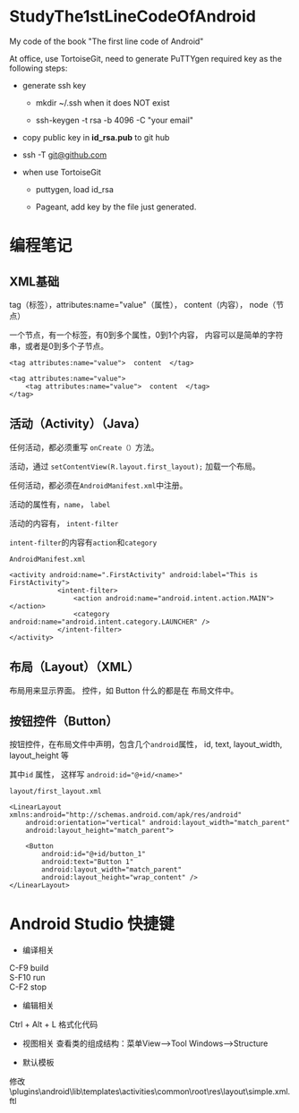 # StudyThe1stLineCodeOfAndroid
My code of the book "The first line code of Android"

At office, use TortoiseGit, need to generate PuTTYgen required key as the following steps:

+ generate ssh key

    + mkdir ~/.ssh when it does NOT exist

    + ssh-keygen -t rsa -b 4096 -C "your email"

+ copy public key in **id_rsa.pub** to git hub

+  ssh -T git@github.com

+ when use TortoiseGit

    + puttygen, load  id_rsa
        
    + Pageant, add key by the file just generated.


#  编程笔记
## XML基础
tag（标签），attributes:name="value"（属性）， content（内容）， node（节点）

一个节点，有一个标签，有0到多个属性，0到1个内容， 内容可以是简单的字符串，或者是0到多个子节点。

```
<tag attributes:name="value">  content  </tag>

<tag attributes:name="value">  
    <tag attributes:name="value">  content  </tag>
</tag>
```

## 活动（Activity）（Java）
任何活动，都必须重写 `onCreate（）`方法。

活动，通过 `setContentView(R.layout.first_layout);` 加载一个布局。

任何活动，都必须在`AndroidManifest.xml`中注册。

活动的属性有，`name`， `label`

活动的内容有， `intent-filter`

`intent-filter`的内容有`action`和`category`

```
AndroidManifest.xml

<activity android:name=".FirstActivity" android:label="This is FirstActivity">
            <intent-filter>
                <action android:name="android.intent.action.MAIN"></action>
                <category android:name="android.intent.category.LAUNCHER" />
            </intent-filter>
</activity>
```

## 布局（Layout）（XML）
布局用来显示界面。 控件，如 Button 什么的都是在 布局文件中。

## 按钮控件（Button）
按钮控件，在布局文件中声明，包含几个`android`属性， id, text, layout_width, layout_height 等

其中`id` 属性， 这样写 `android:id="@+id/<name>"`


```
layout/first_layout.xml

<LinearLayout xmlns:android="http://schemas.android.com/apk/res/android"
    android:orientation="vertical" android:layout_width="match_parent"
    android:layout_height="match_parent">

    <Button
        android:id="@+id/button_1"
        android:text="Button 1"
        android:layout_width="match_parent" 
        android:layout_height="wrap_content" />
</LinearLayout>
```


# Android Studio 快捷键
+ 编译相关

C-F9        build  
S-F10		run  
C-F2		stop   

+ 编辑相关

Ctrl + Alt + L 格式化代码

+ 视图相关
查看类的组成结构：菜单View-->Tool Windows-->Structure

+ 默认模板  

修改 <install root>\plugins\android\lib\templates\activities\common\root\res\layout\simple.xml.ftl
